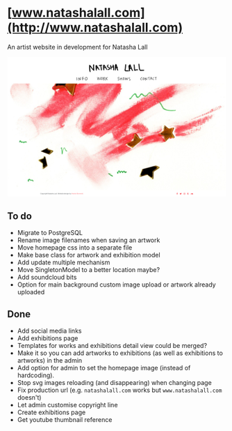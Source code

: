 [www.natashalall.com](http://www.natashalall.com)
=============================================
An artist website in development for Natasha Lall

![Homepage screenshot](https://raw.githubusercontent.com/hectorbennett/natashalall.com/master/screenshot.png)

To do
-----
- Migrate to PostgreSQL
- Rename image filenames when saving an artwork
- Move homepage css into a separate file
- Make base class for artwork and exhibition model
- Add update multiple mechanism
- Move SingletonModel to a better location maybe?
- Add soundcloud bits
- Option for main background custom image upload or artwork already uploaded

Done
----
- Add social media links
- Add exhibitions page
- Templates for works and exhibitions detail view could be merged?
- Make it so you can add artworks to exhibitions (as well as exhibitions to artworks) in the admin
- Add option for admin to set the homepage image (instead of hardcoding).
- Stop svg images reloading (and disappearing) when changing page
- Fix production url (e.g. `natashalall.com` works but `www.natashalall.com` doesn't)
- Let admin customise copyright line
- Create exhibitions page
- Get youtube thumbnail reference
